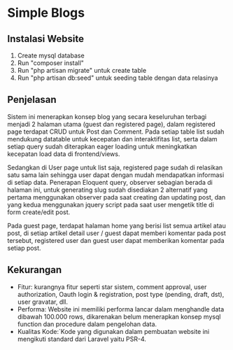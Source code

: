 # Simple Blogs

## Instalasi Website
1. Create mysql database
2. Run "composer install"
3. Run "php artisan migrate" untuk create table
4. Run "php artisan db:seed" untuk seeding table dengan data relasinya 

## Penjelasan
Sistem ini menerapkan konsep blog yang secara keseluruhan terbagi menjadi 2 halaman utama (guest dan registered page), dalam registered page terdapat CRUD untuk Post dan Comment. Pada setiap table list sudah mendukung datatable untuk kecepatan dan interaktifitas list, serta dalam setiap query sudah diterapkan eager loading untuk meningkatkan kecepatan load data di frontend/views.

Sedangkan di User page untuk list saja, registered page sudah di relasikan satu sama lain sehingga user dapat dengan mudah mendapatkan informasi di setiap data. Penerapan Eloquent query, observer sebagian berada di halaman ini, untuk generating slug sudah disediakan 2 alternatif yang pertama menggunakan observer pada saat creating dan updating post, dan yang kedua menggunakan jquery script pada saat user mengetik title di form create/edit post.

Pada guest page, terdapat halaman home yang berisi list semua artikel atau post, di setiap artikel detail user / guest dapat memberi komentar pada post tersebut, registered user dan guest user dapat memberikan komentar pada setiap post.

## Kekurangan
- Fitur: kurangnya fitur seperti star sistem, comment approval, user authorization, Oauth login & registration, post type (pending, draft, dst), user gravatar, dll.
- Performa: Website ini memiliki performa lancar dalam menghandle data dibawah 100.000 rows, dikarenakan belum menerapkan konsep mysql function dan procedure dalam pengelohan data.
- Kualitas Kode:`Kode yang digunakan dalam pembuatan website ini mengikuti standard dari Laravel yaitu PSR-4.
